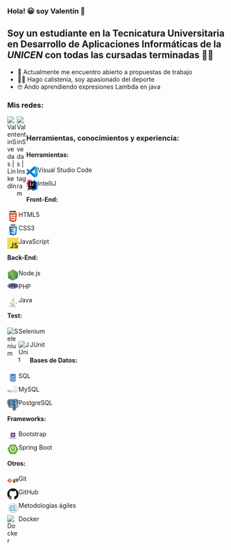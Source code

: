 ### Hola! 😀 soy Valentín 👋

## Soy un estudiante en la **Tecnicatura Universitaria en Desarrollo de Aplicaciones Informáticas** de la _UNICEN_ con todas las cursadas terminadas 👨‍🎓 

- 🔎 Actualmente me encuentro abierto a propuestas de trabajo 
- 💪🏽 Hago calistenia, soy apasionado del deporte
- 🤓 Ando aprendiendo expresiones Lambda en java  


### Mis redes:

[<img align="left" alt="ValentinSvedas | LinkedIn" width="22px" src="https://cdn.jsdelivr.net/npm/simple-icons@v3/icons/linkedin.svg" />][linkedin]
[<img align="left" alt="ValentinSvedas | Instagram" width="22px" src="https://cdn.jsdelivr.net/npm/simple-icons@v3/icons/instagram.svg" />][instagram]

<br />

### Herramientas, conocimientos y experiencia:
#### Herramientas:
<img align="left" alt="Visual Studio Code" width="26px" src="https://raw.githubusercontent.com/github/explore/80688e429a7d4ef2fca1e82350fe8e3517d3494d/topics/visual-studio-code/visual-studio-code.png" /> 
<p align="left">Visual Studio Code</p>
<img align="left" alt="IntelliJ" width="26px" src="/images/intellij.png" /> 
<p align="left">IntelliJ</p>
<p></p>

#### Front-End:
<img align="left" alt="HTML5" width="26px" src="https://raw.githubusercontent.com/github/explore/80688e429a7d4ef2fca1e82350fe8e3517d3494d/topics/html/html.png" />
<p align="left">HTML5</p>
<img align="left" alt="CSS3" width="26px" src="https://raw.githubusercontent.com/github/explore/80688e429a7d4ef2fca1e82350fe8e3517d3494d/topics/css/css.png" />
<p align="left">CSS3</p>
<img align="left" alt="JavaScript" width="26px" src="https://raw.githubusercontent.com/github/explore/80688e429a7d4ef2fca1e82350fe8e3517d3494d/topics/javascript/javascript.png" />
<p align="left">JavaScript</p>
<p></p>

#### Back-End: 
<img align="left" alt="Node.js" width="26px" src="https://raw.githubusercontent.com/github/explore/80688e429a7d4ef2fca1e82350fe8e3517d3494d/topics/nodejs/nodejs.png" />
<p> Node.js <p>
<img align="left" alt="PHP" width="26px" src="/images/php.png" />
<p> PHP<p>
<img align="left" alt="Java" width="26px" src="/images/java.png" />
<p> Java<p>
<p></p>

#### Test:
<img align="left" alt="Selenium" width="26px" src="https://seeklogo.com/images/S/selenium-logo-DB9103D7CF-seeklogo.com.png" />
<p> Selenium </p>
<img align="left" alt="JUnit" width="26px" src="https://camo.githubusercontent.com/5dee5a2bee00f7a55936519b25e797a846f23b9c0d679e1b25d66d2c9ecdd0e7/687474703a2f2f7777772e73777465737461636164656d792e636f6d2f77702d636f6e74656e742f75706c6f6164732f323031352f31312f4a756e69745f4c6f676f2e706e67" />
<p> JUnit </p>
<p></p>

#### Bases de Datos:
<img align="left" alt="SQL" width="26px" src="https://raw.githubusercontent.com/github/explore/80688e429a7d4ef2fca1e82350fe8e3517d3494d/topics/sql/sql.png" />
<p align="left">SQL</p>
<img align="left" alt="MySQL" width="26px" src="/images/mysql.png" />
<p align="left">MySQL</p>
<img align="left" alt="MySQL" width="26px" src="/images/postgresql.png" />
<p>PostgreSQL </p>
<p></p>

#### Frameworks:
<img align="left" alt="Boostrap" width="26px" src="/images/bootstrap.png" />
<p> Bootstrap</p>
<img align="left" alt="Spring Boot" width="26px" src="/images/spring.png" />
<p> Spring Boot</p>
<p></p>

#### Otros:
<img align="left" alt="Git" width="26px" src="https://raw.githubusercontent.com/github/explore/80688e429a7d4ef2fca1e82350fe8e3517d3494d/topics/git/git.png" />
<p align="left">Git</p>
<img align="left" alt="GitHub" width="26px" src="https://raw.githubusercontent.com/github/explore/78df643247d429f6cc873026c0622819ad797942/topics/github/github.png" />
<p align="left">GitHub</p>
<img align="left" alt="Metodologías" width="26px" src="/images/metodologiasAgiles.png" />
<p align="left">Metodologías ágiles</p>
<img align="left" alt="Docker" width="26px" src="https://www.docker.com/sites/default/files/d8/2019-07/Moby-logo.png" />
<p> Docker </p>


<br />
<br />


[instagram]: https://www.instagram.com/valensvedas/
[linkedin]: https://www.linkedin.com/in/valentin-svedas-616947201/